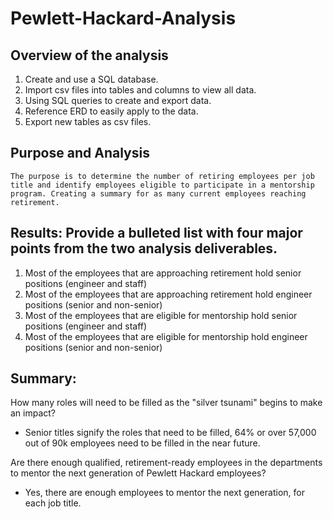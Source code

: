 # Pewlett-Hackard-Analysis

## Overview of the analysis

1.	Create and use a SQL database.
2.	Import csv files into tables and columns to view all data.
3.	Using SQL queries to create and export data. 
4.	Reference ERD to easily apply to the data. 
5.	Export new tables as csv files. 


## Purpose and Analysis

    The purpose is to determine the number of retiring employees per job title and identify employees eligible to participate in a mentorship program. Creating a summary for as many current employees reaching retirement. 
    

## Results: Provide a bulleted list with four major points from the two analysis deliverables. 

1.	Most of the employees that are approaching retirement hold senior positions (engineer and staff)
2.	Most of the employees that are approaching retirement hold engineer positions (senior and non-senior)
3.	Most of the employees that are eligible for mentorship hold senior positions (engineer and staff)
4.	Most of the employees that are eligible for mentorship hold engineer positions (senior and non-senior)


## Summary: 

How many roles will need to be filled as the "silver tsunami" begins to make an impact? 

*   Senior titles signify the roles that need to be filled, 64% or over 57,000 out of 90k employees need to be filled in the near future.

Are there enough qualified, retirement-ready employees in the departments to mentor the next generation of Pewlett Hackard employees? 

*   Yes, there are enough employees to mentor the next generation, for each job title. 
